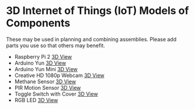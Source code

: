 # 3D Internet of Things (IoT) Models of Components

These may be used in planning and combining assemblies. Please add parts you use so that others may benefit.

* Raspberry Pi 2 [3D View](/3d-models/3d-iot-component-models/raspberry-pi-2.stl)
* Arduino Yun [3D View](/3d-models/3d-iot-component-models/arduino-yun.stl)
* Arduino Yun Mini [3D View](/3d-models/3d-iot-component-models/arduino-yun-mini.stl)
* Creative HD 1080p Webcam [3D View](/3d-models/3d-iot-component-models/creative-HD-1080p-webcam.stl)
* Methane Sensor [3D View](/3d-models/3d-iot-component-models/methane-sensor.stl)
* PIR Motion Sensor [3D View](/3d-models/3d-iot-component-models/pir-motion-sensor.stl)
* Toggle Switch with Cover [3D View](/3d-models/3d-iot-component-models/toggle-switch-with-cover.stl)
* RGB LED [3D View](/3d-models/3d-iot-component-models/rgb-led.stl)
